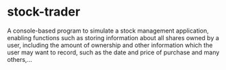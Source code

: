 # stock-trader
A console-based program to simulate a stock management application, enabling functions such as storing information about all shares owned by a user, including the amount of ownership and other information which the user may want to record, such as the date and price of purchase and many others,...
